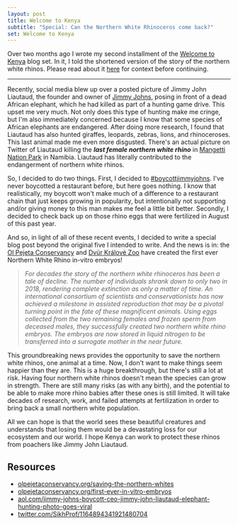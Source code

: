```yaml
---
layout: post
title: Welcome to Kenya
subtitle: "Special: Can the Northern White Rhinoceros come back?"
set: Welcome to Kenya
---
```


Over two months ago I wrote my second installment of the [Welcome to Kenya](/set/welcome-to-kenya) blog set. In it, I told the shortened version of the story of the northern white rhinos. Please read about it [here](/posts/welcome-to-kenya/2019-09-16-the-game-drives) for context before continuing.

---

Recently, social media blew up over a posted picture of Jimmy John Liautaud, the founder and owner of <a href="https://www.jimmyjohns.com/" target="_blank">Jimmy Johns</a>, posing in front of a dead African elephant, which he had killed as part of a hunting game drive. This upset me very much. Not only does this type of hunting make me cringe, but I'm also immediately concerned because I know that some species of African elephants are endangered. After doing more research, I found that Liautaud has also hunted giraffes, leopards, zebras, lions, and rhinoceroses. This last animal made me even more disgusted. There's an actual picture on Twitter of Liautaud killing the **_last female northern white rhino_** in <a href="https://en.wikipedia.org/wiki/Mangetti_National_Park" target="_blank">Mangetti Nation Park</a> in Namibia. Liautaud has literally contributed to the endangerment of northern white rhinos.

So, I decided to do two things. First, I decided to <a href="https://twitter.com/search?q=%23boycottjimmyjohns&src=typeahead_click" target="_blank">#boycottjimmyjohns</a>. I've never boycotted a restaurant before, but here goes nothing. I know that realistically, my boycott won't make much of a difference to a restaurant chain that just keeps growing in popularity, but intentionally not supporting and/or giving money to this man makes me feel a little bit better. Secondly, I decided to check back up on those rhino eggs that were fertilized in August of this past year.

And so, in light of all of these recent events, I decided to write a special blog post beyond the original five I intended to write. And the news is in: the <a href="https://www.olpejetaconservancy.org/" target="_blank">Ol Pejeta Conservancy</a> and <a href="https://safaripark.cz/" target="_blank">Dvür Králové Zoo</a> have created the first ever Northern White Rhino in-vitro embryos!

> _For decades the story of the northern white rhinoceros has been a tale of decline. The number of individuals shrank down to only two in 2018, rendering complete extinction as only a matter of time. An international consortium of scientists and conservationists has now achieved a milestone in assisted reproduction that may be a pivotal turning point in the fate of these magnificent animals. Using eggs collected from the two remaining females and frozen sperm from deceased males, they successfully created two northern white rhino embryos. The embryos are now stored in liquid nitrogen to be transferred into a surrogate mother in the near future._

This groundbreaking news provides the opportunity to save the northern white rhinos, one animal at a time. Now, I don't want to make things seem happier than they are. This is a huge breakthrough, but there's still a lot at risk. Having four northern white rhinos doesn't mean the species can grow in strength. There are still many risks (as with any birth), and the potential to be able to make more rhino babies after these ones is still limited. It will take decades of research, work, and failed attempts at fertilization in order to bring back a small northern white population.

All we can hope is that the world sees these beautiful creatures and understands that losing them would be a devastating loss for our ecosystem and our world. I hope Kenya can work to protect these rhinos from poachers like Jimmy John Liautaud.

## Resources

* <a href="https://www.olpejetaconservancy.org/saving-the-northern-whites/" target="_blank">olpejetaconservancy.org/saving-the-northern-whites</a>
* <a href="https://www.olpejetaconservancy.org/first-ever-in-vitro-embryos/" target="_blank">olpejetaconservancy.org/first-ever-in-vitro-embryos</a>
* <a href="https://www.aol.com/article/finance/2019/08/23/jimmy-johns-boycott-ceo-jimmy-john-liautaud-elephant-hunting-photo-goes-viral/23800248/?fbclid=IwAR3ZGSFAQ3btXRtEefAPq9oMNOFlterroWAz54rNyRuTLAwqWjJXkXXU9dM" target="_blank">aol.com/jimmy-johns-boycott-ceo-jimmy-john-liautaud-elephant-hunting-photo-goes-viral</a>
* <a href="https://twitter.com/SikhProf/status/1164894341921480704" target="_blank">twitter.com/SikhProf/1164894341921480704</a>

